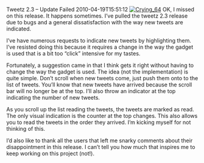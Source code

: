 Tweetz 2.3 – Update Failed
2010-04-19T15:51:12
[![Crying_64](http://az667460.vo.msecnd.net/cdn/images/blog/Tweetz2.3UpdateFailed_A6A3/Crying_64_thumb.png)](http://az667460.vo.msecnd.net/cdn/images/blog/Tweetz2.3UpdateFailed_A6A3/Crying_64.png) OK, I missed on this release. It happens sometimes. I’ve pulled the tweetz 2.3 release due to bugs and a general dissatisfaction with the way new tweets are indicated.

I’ve have numerous requests to indicate new tweets by highlighting them. I’ve resisted doing this because it requires a change in the way the gadget is used that is a bit too “click” intensive for my tastes.

Fortunately, a suggestion came in that I think gets it right without having to change the way the gadget is used. The idea (not the implementation) is quite simple. Don’t scroll when new tweets come, just push them onto to the list of tweets. You’ll know that new tweets have arrived because the scroll bar will no longer be at the top. I’ll also throw an indicator at the top indicating the number of new tweets.

As you scroll up the list reading the tweets, the tweets are marked as read. The only visual indication is the counter at the top changes. This also allows you to read the tweets in the order they arrived. I’m kicking myself for not thinking of this.

I’d also like to thank all the users that left me snarky comments about their disappointment in this release. I can’t tell you how much that inspires me to keep working on this project (not!).
